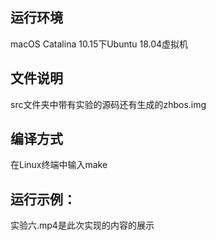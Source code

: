 ## 运行环境
macOS Catalina 10.15下Ubuntu 18.04虚拟机

## 文件说明
src文件夹中带有实验的源码还有生成的zhbos.img

## 编译方式
在Linux终端中输入make

## 运行示例：

实验六.mp4是此次实现的内容的展示

